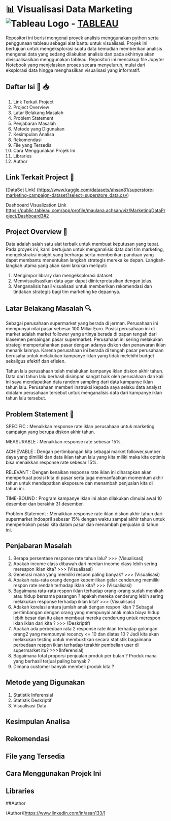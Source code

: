 # 📊 Visualisasi Data Marketing ![Tableau Logo](https://img.icons8.com/color/48/000000/tableau-software.png) - [TABLEAU](https://www.tableau.com/)

Repositori ini berisi mengenai proyek analisis menggunakan python serta penggunaan tableau sebagai alat bantu untuk visualisasi. Proyek ini bertujuan untuk mengeksplorasi suatu data kemudian memberikan analisis mengenai data yang sedang dilakukan analisis dan pada akhirnya akan divisualisasikan menggunakan tableau. Repositori ini mencakup file Jupyter Notebook yang menjelaskan proses secara menyeluruh, mulai dari eksplorasi data hingga menghasilkan visualisasi yang informatif.

## Daftar Isi 🔗 📥

1. Link Terkait Project
2. Project Overview
3. Latar Belakang Masalah
4. Problem Statement
5. Penjabaran Masalah
6. Metode yang Digunakan
7. Kesimpulan Analisa
8. Rekomendasi
9. File yang Tersedia
10. Cara Menggunakan Projek Ini
11. Libraries
12. Author


## Link Terkait Project 📁
[DataSet Link]  (https://www.kaggle.com/datasets/ahsan81/superstore-marketing-campaign-dataset?select=superstore_data.csv)

Dashboard Visualization Link  
https://public.tableau.com/app/profile/maulana.achsan/viz/MarketingDataProject/Dashboard3#2

## Project Overview 📝

Data adalah salah satu alat terbaik untuk membuat keputusan yang tepat. Pada proyek ini, kami bertujuan untuk menganalisis data dari tim marketing, mengekstraksi insight yang berharga serta memberikan panduan yang dapat membantu menentukan langkah strategis mereka ke depan. Langkah-langkah utama yang akan kami lakukan meliputi:
1. Mengimpor library dan mengeksplorasi dataset.
2. Memvisualisasikan data agar dapat diinterpretasikan dengan jelas.
3. Menganalisis hasil visualisasi untuk memberikan rekomendasi dan tindakan strategis bagi tim marketing ke depannya.

## Latar Belakang Masalah 🔍

Sebagai perusahaan supermarket yang berada di jerman. Perusahaan ini mempunyai nilai pasar sebesar 100 Miliar Euro. Posisi perusahaan ini di market adalah market follower yang artinya berada di papan tengah dari klasemen persaingan pasar supermarket. Perusahaan ini sering melakukan strategi mempertahankan pasar dengan adanya diskon dan penawaran iklan menarik  lainnya. Karena perusahaan ini berada di tengah pasar perusahaan berusaha untuk melakukan kampanye iklan yang tidak melebihi budget sekaligus efektif dan efisien. 

Tahun lalu perusahaan telah melakukan kampanye iklan diskon akhir tahun. Data dari tahun lalu berhasil disimpan sangat baik oleh perusahaan dan kali ini saya mendapatkan data random sampling dari data kampanye iklan tahun lalu. Perusahaan memberi instruksi kepada saya selaku data analyst didalam perusahaan tersebut untuk menganalisis data dari kampanye iklan tahun lalu tersebut. 

## Problem Statement 💭

SPECIFIC : Menaikkan response rate iklan perusahaan untuk marketing campaign yang berupa diskon akhir tahun. 

MEASURABLE : Menaikkan response rate sebesar 15%. 

ACHIEVABLE : Dengan pertimbangan kita sebagai market follower,sumber daya yang dimiliki dan data iklan tahun lalu yang kita miliki maka kita optimis bisa menaikkan response rate sebesar 15%. 

RELEVANT : Dengan kenaikan response rate iklan ini diharapkan akan memperkuat posisi kita di pasar serta juga memanfaatkan momentum akhir tahun untuk mendapatkan eksposure dan menambah penjualan kita di tahun ini.

TIME-BOUND : Program kampanye iklan ini akan dilakukan dimulai awal 10 desember dan berakhir 31 desember. 

Problem Statement : Menaikkan response rate iklan diskon akhir tahun dari supermarket Indoapril sebesar 15% dengan waktu sampai akhir tahun untuk memperkokoh posisi kita dalam pasar dan menambah penjualan di tahun ini. 

## Penjabaran Masalah 

1.  Berapa persentase response rate tahun lalu? >>> (Visualisasi)
2.  Apakah income class dibawah dari median income class lebih sering merespon iklan kita? >>> (Visualisasi)
3.  Generasi mana yang memiliki respon paling banyak? >>> (Visualisasi)
4.  Apakah rata-rata orang dengan kepemilikan gelar cenderung memiliki respon rate rendah terhadap iklan kita? >>> (Visualisasi)
5.  Bagaimana rata-rata respon iklan terhadap orang-orang sudah menikah atau hidup bersama pasangan ?  apakah mereka cenderung lebih sering melakukan response terhadap iklan kita? >>> (Visualisasi) 
6.  Adakah korelasi antara jumlah anak dengan respon iklan ? Sebagai pertimbangan dengan orang yang mempunyai anak maka biaya hidup lebih besar dan itu akan membuat mereka cenderung untuk merespon iklan iklan dari kita ? >>> (Deskriptif)
7.  Apakah ada perbedaan rata 2 response rate iklan terhadap golongan orang2 yang mempunyai recency <= 10 dan diatas 10  ? Jadi kita akan melakukan testing untuk membuktikan secara statistik bagaimana perbedaan respon iklan terhadap terakhir pembelian user di supermarket itu? >>>(Inferensial) 
8. Bagaimana total proporsi penjualan produk per bulan ? Produk mana yang berhasil terjual paling banyak ? 
9. Dimana customer banyak membeli produk kita ? 

## Metode yang Digunakan 

1. Statistik Inferensial
2. Statistik Deskriptif
3. Visualisasi Data

## Kesimpulan Analisa 

## Rekomendasi 

## File yang Tersedia 

## Cara Menggunakan Projek Ini
## Libraries
##Author

(Author)[https://www.linkedin.com/in/asan133/]


